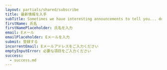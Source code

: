 ```yaml
---
layout: partials/shared/subscribe
title: 最新情報を入手
subTitle: Sometimes we have interesting announcements to tell you... don't miss out!
firstName: 氏名
firstNamePlaceholder: 氏名を入力
email: Eメール
emailPlaceholder: Eメールを入力
submit: 登録する
incorrentEmail: Eメールアドレスをご入力ください
emptyInputError: 必要な項目をご入力ください
success:
  - success.md
---
```

